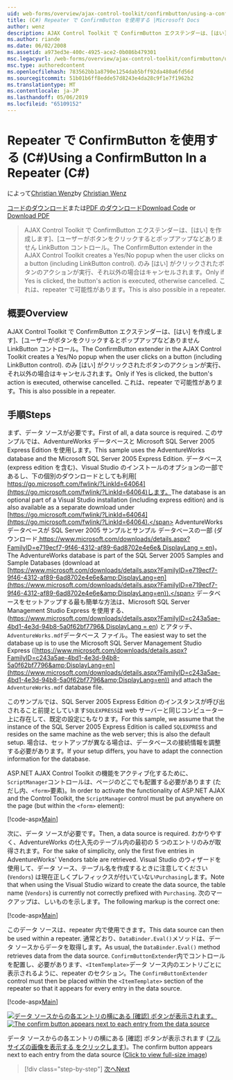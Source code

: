 ```yaml
---
uid: web-forms/overview/ajax-control-toolkit/confirmbutton/using-a-confirmbutton-in-a-repeater-cs
title: (C#) Repeater で ConfirmButton を使用する |Microsoft Docs
author: wenz
description: AJAX Control Toolkit で ConfirmButton エクステンダーは、[はい] を作成します]、[ユーザーがボタンをクリックするとポップアップなどありません LinkButton コントロール。 場合にのみが [はい] がしています.
ms.author: riande
ms.date: 06/02/2008
ms.assetid: a973ed3e-400c-4925-ace2-0b086b479301
msc.legacyurl: /web-forms/overview/ajax-control-toolkit/confirmbutton/using-a-confirmbutton-in-a-repeater-cs
msc.type: authoredcontent
ms.openlocfilehash: 783562bb1a8790e1254dab5bff92da480a6fd56d
ms.sourcegitcommit: 51b01b6ff8edde57d8243e4da28c9f1e7f1962b2
ms.translationtype: MT
ms.contentlocale: ja-JP
ms.lasthandoff: 05/06/2019
ms.locfileid: "65109152"
---
```

# <a name="using-a-confirmbutton-in-a-repeater-c"></a><span data-ttu-id="827bc-104">Repeater で ConfirmButton を使用する (C#)</span><span class="sxs-lookup"><span data-stu-id="827bc-104">Using a ConfirmButton In a Repeater (C#)</span></span>

<span data-ttu-id="827bc-105">によって[Christian Wenz](https://github.com/wenz)</span><span class="sxs-lookup"><span data-stu-id="827bc-105">by [Christian Wenz](https://github.com/wenz)</span></span>

<span data-ttu-id="827bc-106">[コードのダウンロード](http://download.microsoft.com/download/8/6/d/86dea6c6-bb92-4fa6-aa14-f8c0f82100f5/ConfirmButton1.cs.zip)または[PDF のダウンロード](http://download.microsoft.com/download/b/6/a/b6ae89ee-df69-4c87-9bfb-ad1eb2b23373/confirmbutton1CS.pdf)</span><span class="sxs-lookup"><span data-stu-id="827bc-106">[Download Code](http://download.microsoft.com/download/8/6/d/86dea6c6-bb92-4fa6-aa14-f8c0f82100f5/ConfirmButton1.cs.zip) or [Download PDF](http://download.microsoft.com/download/b/6/a/b6ae89ee-df69-4c87-9bfb-ad1eb2b23373/confirmbutton1CS.pdf)</span></span>

> <span data-ttu-id="827bc-107">AJAX Control Toolkit で ConfirmButton エクステンダーは、[はい] を作成します]、[ユーザーがボタンをクリックするとポップアップなどありません LinkButton コントロール。</span><span class="sxs-lookup"><span data-stu-id="827bc-107">The ConfirmButton extender in the AJAX Control Toolkit creates a Yes/No popup when the user clicks on a button (including LinkButton control).</span></span> <span data-ttu-id="827bc-108">のみ [はい] がクリックされたボタンのアクションが実行、それ以外の場合はキャンセルされます。</span><span class="sxs-lookup"><span data-stu-id="827bc-108">Only if Yes is clicked, the button's action is executed, otherwise cancelled.</span></span> <span data-ttu-id="827bc-109">これは、repeater で可能性があります。</span><span class="sxs-lookup"><span data-stu-id="827bc-109">This is also possible in a repeater.</span></span>

## <a name="overview"></a><span data-ttu-id="827bc-110">概要</span><span class="sxs-lookup"><span data-stu-id="827bc-110">Overview</span></span>

<span data-ttu-id="827bc-111">AJAX Control Toolkit で ConfirmButton エクステンダーは、[はい] を作成します]、[ユーザーがボタンをクリックするとポップアップなどありません LinkButton コントロール。</span><span class="sxs-lookup"><span data-stu-id="827bc-111">The ConfirmButton extender in the AJAX Control Toolkit creates a Yes/No popup when the user clicks on a button (including LinkButton control).</span></span> <span data-ttu-id="827bc-112">のみ [はい] がクリックされたボタンのアクションが実行、それ以外の場合はキャンセルされます。</span><span class="sxs-lookup"><span data-stu-id="827bc-112">Only if Yes is clicked, the button's action is executed, otherwise cancelled.</span></span> <span data-ttu-id="827bc-113">これは、repeater で可能性があります。</span><span class="sxs-lookup"><span data-stu-id="827bc-113">This is also possible in a repeater.</span></span>

## <a name="steps"></a><span data-ttu-id="827bc-114">手順</span><span class="sxs-lookup"><span data-stu-id="827bc-114">Steps</span></span>

<span data-ttu-id="827bc-115">まず、データ ソースが必要です。</span><span class="sxs-lookup"><span data-stu-id="827bc-115">First of all, a data source is required.</span></span> <span data-ttu-id="827bc-116">このサンプルでは、AdventureWorks データベースと Microsoft SQL Server 2005 Express Edition を使用します。</span><span class="sxs-lookup"><span data-stu-id="827bc-116">This sample uses the AdventureWorks database and the Microsoft SQL Server 2005 Express Edition.</span></span> <span data-ttu-id="827bc-117">データベース (express edition を含む)、Visual Studio のインストールのオプションの一部であるし、下の個別のダウンロードとしても利用[ https://go.microsoft.com/fwlink/?LinkId=64064](https://go.microsoft.com/fwlink/?LinkId=64064)します。</span><span class="sxs-lookup"><span data-stu-id="827bc-117">The database is an optional part of a Visual Studio installation (including express edition) and is also available as a separate download under [https://go.microsoft.com/fwlink/?LinkId=64064](https://go.microsoft.com/fwlink/?LinkId=64064).</span></span> <span data-ttu-id="827bc-118">AdventureWorks データベースが SQL Server 2005 サンプルとサンプル データベースの一部 (ダウンロード[ https://www.microsoft.com/downloads/details.aspx?FamilyID=e719ecf7-9f46-4312-af89-6ad8702e4e6e&amp; DisplayLang = en](https://www.microsoft.com/downloads/details.aspx?FamilyID=e719ecf7-9f46-4312-af89-6ad8702e4e6e&amp;DisplayLang=en))。</span><span class="sxs-lookup"><span data-stu-id="827bc-118">The AdventureWorks database is part of the SQL Server 2005 Samples and Sample Databases (download at [https://www.microsoft.com/downloads/details.aspx?FamilyID=e719ecf7-9f46-4312-af89-6ad8702e4e6e&amp;DisplayLang=en](https://www.microsoft.com/downloads/details.aspx?FamilyID=e719ecf7-9f46-4312-af89-6ad8702e4e6e&amp;DisplayLang=en)).</span></span> <span data-ttu-id="827bc-119">データベースをセットアップする最も簡単な方法は、Microsoft SQL Server Management Studio Express を使用する、([https://www.microsoft.com/downloads/details.aspx?FamilyID=c243a5ae-4bd1-4e3d-94b8-5a0f62bf7796&amp; DisplayLang = en](https://www.microsoft.com/downloads/details.aspx?FamilyID=c243a5ae-4bd1-4e3d-94b8-5a0f62bf7796&amp;DisplayLang=en)) とアタッチ、`AdventureWorks.mdf`データベース ファイル。</span><span class="sxs-lookup"><span data-stu-id="827bc-119">The easiest way to set the database up is to use the Microsoft SQL Server Management Studio Express ([https://www.microsoft.com/downloads/details.aspx?FamilyID=c243a5ae-4bd1-4e3d-94b8-5a0f62bf7796&amp;DisplayLang=en](https://www.microsoft.com/downloads/details.aspx?FamilyID=c243a5ae-4bd1-4e3d-94b8-5a0f62bf7796&amp;DisplayLang=en)) and attach the `AdventureWorks.mdf` database file.</span></span>

<span data-ttu-id="827bc-120">このサンプルでは、SQL Server 2005 Express Edition のインスタンスが呼び出されること前提としています`SQLEXPRESS`は web サーバーと同じコンピューター上に存在して、既定の設定にもなります。</span><span class="sxs-lookup"><span data-stu-id="827bc-120">For this sample, we assume that the instance of the SQL Server 2005 Express Edition is called `SQLEXPRESS` and resides on the same machine as the web server; this is also the default setup.</span></span> <span data-ttu-id="827bc-121">場合は、セットアップが異なる場合は、データベースの接続情報を調整する必要があります。</span><span class="sxs-lookup"><span data-stu-id="827bc-121">If your setup differs, you have to adapt the connection information for the database.</span></span>

<span data-ttu-id="827bc-122">ASP.NET AJAX Control Toolkit の機能をアクティブ化するために、`ScriptManager`コントロールは、ページのどこでも配置する必要があります (ただし内、`<form>`要素)。</span><span class="sxs-lookup"><span data-stu-id="827bc-122">In order to activate the functionality of ASP.NET AJAX and the Control Toolkit, the `ScriptManager` control must be put anywhere on the page (but within the `<form>` element):</span></span>

[!code-aspx[Main](using-a-confirmbutton-in-a-repeater-cs/samples/sample1.aspx)]

<span data-ttu-id="827bc-123">次に、データ ソースが必要です。</span><span class="sxs-lookup"><span data-stu-id="827bc-123">Then, a data source is required.</span></span> <span data-ttu-id="827bc-124">わかりやすく、AdventureWorks の仕入先のテーブル内の最初の 5 つのエントリのみが取得されます。</span><span class="sxs-lookup"><span data-stu-id="827bc-124">For the sake of simplicity, only the first five entries in AdventureWorks' Vendors table are retrieved.</span></span> <span data-ttu-id="827bc-125">Visual Studio のウィザードを使用して、データ ソース、テーブル名を作成するときに注意してください (`Vendors`) は現在正しくプレフィックスが付いていない`Purchasing`します。</span><span class="sxs-lookup"><span data-stu-id="827bc-125">Note that when using the Visual Studio wizard to create the data source, the table name (`Vendors`) is currently not correctly prefixed with `Purchasing`.</span></span> <span data-ttu-id="827bc-126">次のマークアップは、しいものを示します。</span><span class="sxs-lookup"><span data-stu-id="827bc-126">The following markup is the correct one:</span></span>

[!code-aspx[Main](using-a-confirmbutton-in-a-repeater-cs/samples/sample2.aspx)]

<span data-ttu-id="827bc-127">このデータ ソースは、repeater 内で使用できます。</span><span class="sxs-lookup"><span data-stu-id="827bc-127">This data source can then be used within a repeater.</span></span> <span data-ttu-id="827bc-128">通常どおり、`DataBinder.Eval()`メソッドは、データ ソースからデータを取得します。</span><span class="sxs-lookup"><span data-stu-id="827bc-128">As usual, the `DataBinder.Eval()` method retrieves data from the data source.</span></span> <span data-ttu-id="827bc-129">`ConfirmButtonExtender`内でコントロールを配置し、必要があります、`<ItemTemplate>`データ ソース内のエントリごとに表示されるように、repeater のセクション。</span><span class="sxs-lookup"><span data-stu-id="827bc-129">The `ConfirmButtonExtender` control must then be placed within the `<ItemTemplate>` section of the repeater so that it appears for every entry in the data source.</span></span>

[!code-aspx[Main](using-a-confirmbutton-in-a-repeater-cs/samples/sample3.aspx)]

<span data-ttu-id="827bc-130">[![データ ソースからの各エントリの横にある [確認] ボタンが表示されます。](using-a-confirmbutton-in-a-repeater-cs/_static/image2.png)](using-a-confirmbutton-in-a-repeater-cs/_static/image1.png)</span><span class="sxs-lookup"><span data-stu-id="827bc-130">[![The confirm button appears next to each entry from the data source](using-a-confirmbutton-in-a-repeater-cs/_static/image2.png)](using-a-confirmbutton-in-a-repeater-cs/_static/image1.png)</span></span>

<span data-ttu-id="827bc-131">データ ソースからの各エントリの横にある [確認] ボタンが表示されます ([フルサイズの画像を表示する をクリックします](using-a-confirmbutton-in-a-repeater-cs/_static/image3.png))。</span><span class="sxs-lookup"><span data-stu-id="827bc-131">The confirm button appears next to each entry from the data source ([Click to view full-size image](using-a-confirmbutton-in-a-repeater-cs/_static/image3.png))</span></span>

> [!div class="step-by-step"]
> [<span data-ttu-id="827bc-132">次へ</span><span class="sxs-lookup"><span data-stu-id="827bc-132">Next</span></span>](using-a-confirmbutton-in-a-repeater-vb.md)
